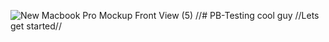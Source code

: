 ![New Macbook Pro Mockup Front View (5)](https://user-images.githubusercontent.com/107677369/174423992-b8875459-146b-4116-baf6-ea26539e4a0e.png)
//# PB-Testing cool guy 
//Lets get started//